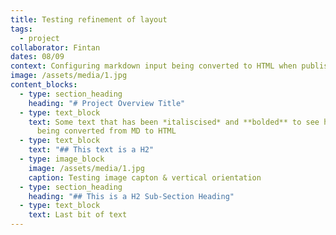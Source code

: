 ```yaml
---
title: Testing refinement of layout
tags:
  - project
collaborator: Fintan
dates: 08/09
context: Configuring markdown input being converted to HTML when published
image: /assets/media/1.jpg
content_blocks:
  - type: section_heading
    heading: "# Project Overview Title"
  - type: text_block
    text: Some text that has been *italiscised* and **bolded** to see how this is
      being converted from MD to HTML
  - type: text_block
    text: "## This text is a H2"
  - type: image_block
    image: /assets/media/1.jpg
    caption: Testing image capton & vertical orientation
  - type: section_heading
    heading: "## This is a H2 Sub-Section Heading"
  - type: text_block
    text: Last bit of text
---
```

